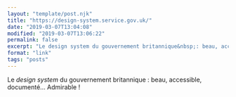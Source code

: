 ```yaml
---
layout: "template/post.njk"
title: "https://design-system.service.gov.uk/"
date: "2019-03-07T13:04:08"
modified: "2019-03-07T13:06:22"
permalink: false
excerpt: "Le design system du gouvernement britannique&nbsp;: beau, accessible, documenté… Admirable&nbsp;!"
format: "link"
tags: "posts"
---
```

Le _design system_ du gouvernement britannique&nbsp;: beau, accessible, documenté… Admirable&nbsp;!
